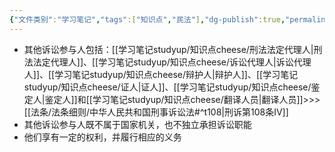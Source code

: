 ```yaml
---
{"文件类别":"学习笔记","tags":["知识点","民法"],"dg-publish":true,"permalink":"/学习笔记studyup/知识点cheese/其他诉讼参与人/","dgPassFrontmatter":true,"created":"2024-09-14T15:47:02.957+08:00","updated":"2024-10-25T12:21:31.487+08:00"}
---
```


- 其他诉讼参与人包括：[[学习笔记studyup/知识点cheese/刑法法定代理人\|刑法法定代理人]]、[[学习笔记studyup/知识点cheese/诉讼代理人\|诉讼代理人]]、[[学习笔记studyup/知识点cheese/辩护人\|辩护人]]、[[学习笔记studyup/知识点cheese/证人\|证人]]、[[学习笔记studyup/知识点cheese/鉴定人\|鉴定人]]和[[学习笔记studyup/知识点cheese/翻译人员\|翻译人员]]>>> [[法条/法条细则/中华人民共和国刑事诉讼法#^t108\|刑诉第108条Ⅳ]]
- 其他诉讼参与人既不属于国家机关，也不独立承担诉讼职能
- 他们享有一定的权利，并履行相应的义务